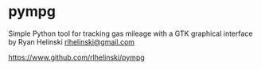 # pympg

Simple Python tool for tracking gas mileage
with a GTK graphical interface
by Ryan Helinski <rlhelinski@gmail.com>

https://www.github.com/rlhelinski/pympg
